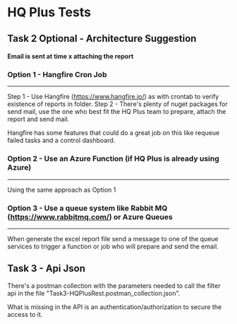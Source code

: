 # HQ Plus Tests

## Task 2 Optional - Architecture Suggestion

#### Email is sent at time x attaching the report

### Option 1 - Hangfire Cron Job
-------------------------------------------------------------------------------------------------------
Step 1 - Use Hangfire (https://www.hangfire.io/) as with crontab to verify existence of reports in folder.
Step 2 - There's plenty of nuget packages for send mail, use the one who best fit the HQ Plus team to prepare, attach the report and send mail.

Hangfire has some features that could do a great job on this like requeue failed tasks and a control dashboard.

### Option 2 - Use an Azure Function (if HQ Plus is already using Azure)
-------------------------------------------------------------------------------------------------------
Using the same approach as Option 1

### Option 3 - Use a queue system like Rabbit MQ (https://www.rabbitmq.com/) or Azure Queues
-------------------------------------------------------------------------------------------------------
When generate the excel report file send a message to one of the queue services to trigger a function
or job who will prepare and send the email.

## Task 3 - Api Json 
There's a postman collection with the parameters needed to call the filter api in the file "Task3-HQPlusRest.postman_collection.json".

What is missing in the API is an authentication/authorization to secure the access to it.



